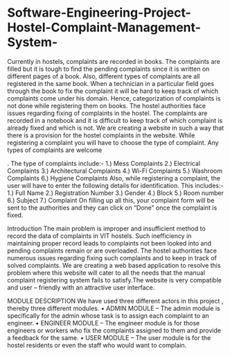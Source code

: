 # Software-Engineering-Project-Hostel-Complaint-Management-System-
Currently in hostels, complaints are recorded in books. The complaints are filled but it is tough to find the pending complaints since it is written on different pages of a book. Also, different types of complaints are all registered in the same book. When a technician in a particular field goes through the book to fix the complaint it will be hard to keep track of which complaints come under his domain. Hence, categorization of complaints is not done while registering them on books.  The hostel authorities face issues regarding fixing of complaints in the hostel. The complaints are recorded in a notebook and it is difficult to keep track of which complaint is already fixed and which is not.  We are creating a website in such a way that there is a provision for the hostel complaints in the website. While registering a complaint you will have to choose the type of complaint. Any types of complaints are welcome

. The type of complaints include:-
1.)	Mess Complaints
2.)	Electrical Complaints
3.)	Architectural Complaints
4.)	Wi-Fi Complaints
5.)	Washroom Complaints
6.)	Hygiene Complaints
Also, while registering a complaint, the user will have to enter the following details for identification. This includes:-
1.)	Full Name
2.)	Registration Number
3.)	Gender
4.)	Block
5.)	Room number
6.)	Subject
7.)	Complaint
On filling up all this, your complaint form will be sent to the authorities and they can click on “Done” once the complaint is fixed.


Introduction
The main problem is improper and insufficient method to record the data of complaints in VIT hostels. Such inefficiency in maintaining proper record leads to complaints not been looked into and pending complaints remain or are overloaded.
The hostel authorities face numerous issues regarding fixing such complaints  and to keep in track of solved complaints.
We are creating a web based application to resolve this problem where this website will cater to all the needs that the manual complaint registering system fails to satisfy.The website is very compatible and user – friendly with an attractive user interface.

MODULE DESCRIPTION
We have used three different actors in this project , thereby three different modules.
•	ADMIN MODULE – The admin module is specifically for the admin whose task is to assign each complaint to an engineer.
•	ENGINEER MODULE – The engineer module is for those engineers or workers who fix the complaints assigned to them and provide a feedback for the same.
•	USER MODULE – The user module is for the hostel residents or even the staff who would want to complain.
